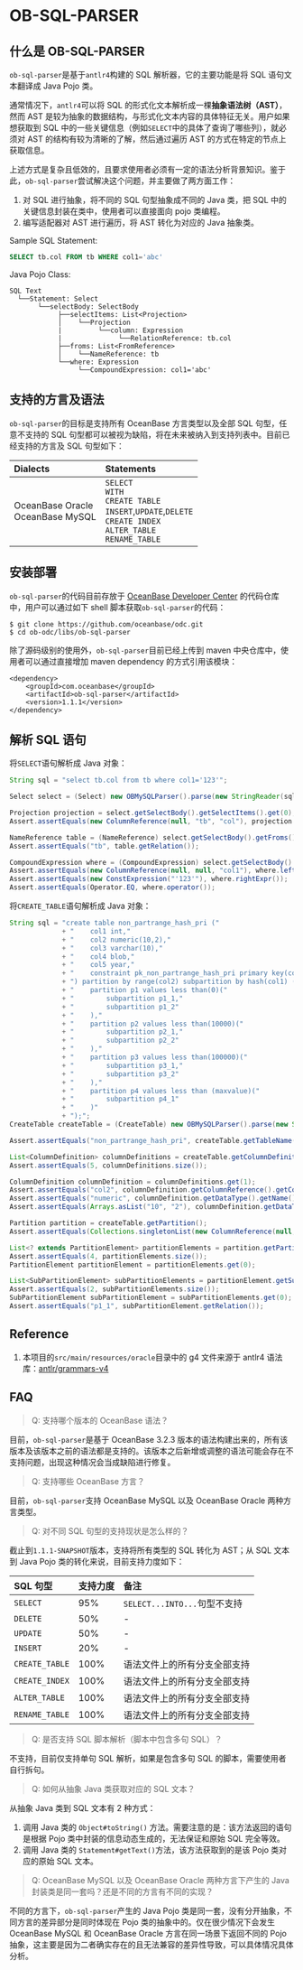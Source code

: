 # OB-SQL-PARSER

## 什么是 OB-SQL-PARSER

`ob-sql-parser`是基于`antlr4`构建的 SQL 解析器，它的主要功能是将 SQL 语句文本翻译成 Java Pojo 类。

通常情况下，`antlr4`可以将 SQL 的形式化文本解析成一棵**抽象语法树（AST）**，然而 AST 是较为抽象的数据结构，与形式化文本内容的具体特征无关。用户如果想获取到 SQL 中的一些关键信息（例如`SELECT`中的具体了查询了哪些列），就必须对 AST 的结构有较为清晰的了解，然后通过遍历 AST 的方式在特定的节点上获取信息。

上述方式是复杂且低效的，且要求使用者必须有一定的语法分析背景知识。鉴于此，`ob-sql-parser`尝试解决这个问题，并主要做了两方面工作：

1. 对 SQL 进行抽象，将不同的 SQL 句型抽象成不同的 Java 类，把 SQL 中的关键信息封装在类中，使用者可以直接面向 pojo 类编程。
2. 编写适配器对 AST 进行遍历，将 AST 转化为对应的 Java 抽象类。

Sample SQL Statement:

```SQL
SELECT tb.col FROM tb WHERE col1='abc'  
```

Java Pojo Class:

```Text
SQL Text
  └──Statement: Select
       └──selectBody: SelectBody
            ├──selectItems: List<Projection>
            │    └──Projection
            |         └──column: Expression
            |              └──RelationReference: tb.col
            ├──froms: List<FromReference>
            │    └──NameReference: tb
            └──where: Expression
                 └──CompoundExpression: col1='abc'
```

## 支持的方言及语法

`ob-sql-parser`的目标是支持所有 OceanBase 方言类型以及全部 SQL 句型，任意不支持的 SQL 句型都可以被视为缺陷，将在未来被纳入到支持列表中。目前已经支持的方言及 SQL 句型如下：

|Dialects|Statements|
| :---- | :---- |
|OceanBase Oracle<br>OceanBase MySQL|`SELECT`<br>`WITH`<br>`CREATE TABLE`<br>`INSERT`,`UPDATE`,`DELETE`<br>`CREATE INDEX`<br>`ALTER_TABLE`<br>`RENAME_TABLE`|

## 安装部署

`ob-sql-parser`的代码目前存放于 [OceanBase Developer Center](https://github.com/oceanbase/odc.git) 的代码仓库中，用户可以通过如下 shell 脚本获取`ob-sql-parser`的代码：

```shell script
$ git clone https://github.com/oceanbase/odc.git
$ cd ob-odc/libs/ob-sql-parser
```

除了源码级别的使用外，`ob-sql-parser`目前已经上传到 maven 中央仓库中，使用者可以通过直接增加 maven dependency 的方式引用该模块：

```
<dependency>
    <groupId>com.oceanbase</groupId>
    <artifactId>ob-sql-parser</artifactId>
    <version>1.1.1</version>
</dependency>
```

## 解析 SQL 语句

将`SELECT`语句解析成 Java 对象：

```Java
String sql = "select tb.col from tb where col1='123'";

Select select = (Select) new OBMySQLParser().parse(new StringReader(sql));

Projection projection = select.getSelectBody().getSelectItems().get(0);
Assert.assertEquals(new ColumnReference(null, "tb", "col"), projection.getColumn());

NameReference table = (NameReference) select.getSelectBody().getFroms().get(0);
Assert.assertEquals("tb", table.getRelation());

CompoundExpression where = (CompoundExpression) select.getSelectBody().getWhere();
Assert.assertEquals(new ColumnReference(null, null, "col1"), where.leftExpr());
Assert.assertEquals(new ConstExpression("'123'"), where.rightExpr());
Assert.assertEquals(Operator.EQ, where.operator());
```

将`CREATE_TABLE`语句解析成 Java 对象：

```Java
String sql = "create table non_partrange_hash_pri ("
             + "    col1 int,"
             + "    col2 numeric(10,2),"
             + "    col3 varchar(10),"
             + "    col4 blob,"
             + "    col5 year,"
             + "    constraint pk_non_partrange_hash_pri primary key(col1,col6)"
             + ") partition by range(col2) subpartition by hash(col1) ("
             + "    partition p1 values less than(0)("
             + "        subpartition p1_1,"
             + "        subpartition p1_2"
             + "    ),"
             + "    partition p2 values less than(10000)("
             + "        subpartition p2_1,"
             + "        subpartition p2_2"
             + "    ),"
             + "    partition p3 values less than(100000)("
             + "        subpartition p3_1,"
             + "        subpartition p3_2"
             + "    ),"
             + "    partition p4 values less than (maxvalue)("
             + "        subpartition p4_1"
             + "    )"
             + ");";
CreateTable createTable = (CreateTable) new OBMySQLParser().parse(new StringReader(sql));

Assert.assertEquals("non_partrange_hash_pri", createTable.getTableName());

List<ColumnDefinition> columnDefinitions = createTable.getColumnDefinitions();
Assert.assertEquals(5, columnDefinitions.size());

ColumnDefinition columnDefinition = columnDefinitions.get(1);
Assert.assertEquals("col2", columnDefinition.getColumnReference().getColumn());
Assert.assertEquals("numeric", columnDefinition.getDataType().getName());
Assert.assertEquals(Arrays.asList("10", "2"), columnDefinition.getDataType().getArguments());

Partition partition = createTable.getPartition();
Assert.assertEquals(Collections.singletonList(new ColumnReference(null, null, "col2")), partition.getPartitionTargets());

List<? extends PartitionElement> partitionElements = partition.getPartitionElements();
Assert.assertEquals(4, partitionElements.size());
PartitionElement partitionElement = partitionElements.get(0);

List<SubPartitionElement> subPartitionElements = partitionElement.getSubPartitionElements();
Assert.assertEquals(2, subPartitionElements.size());
SubPartitionElement subPartitionElement = subPartitionElements.get(0);
Assert.assertEquals("p1_1", subPartitionElement.getRelation());
```

## Reference

1. 本项目的`src/main/resources/oracle`目录中的 g4 文件来源于 antlr4 语法库：[antlr/grammars-v4](https://github.com/antlr/grammars-v4/tree/master/sql/plsql)

## FAQ

> Q: 支持哪个版本的 OceanBase 语法？

目前，`ob-sql-parser`是基于 OceanBase 3.2.3 版本的语法构建出来的，所有该版本及该版本之前的语法都是支持的。该版本之后新增或调整的语法可能会存在不支持问题，出现这种情况会当成缺陷进行修复。

> Q: 支持哪些 OceanBase 方言？

目前，`ob-sql-parser`支持 OceanBase MySQL 以及 OceanBase Oracle 两种方言类型。

> Q: 对不同 SQL 句型的支持现状是怎么样的？

截止到`1.1.1-SNAPSHOT`版本，支持将所有类型的 SQL 转化为 AST；从 SQL 文本到 Java Pojo 类的转化来说，目前支持力度如下：

|SQL 句型|支持力度|备注|
|:----|:----|:----|
|`SELECT`|95%|`SELECT...INTO...`句型不支持|
|`DELETE`|50%|-|
|`UPDATE`|50%|-|
|`INSERT`|20%|-|
|`CREATE_TABLE`|100%|语法文件上的所有分支全部支持|
|`CREATE_INDEX`|100%|语法文件上的所有分支全部支持|
|`ALTER_TABLE`|100%|语法文件上的所有分支全部支持|
|`RENAME_TABLE`|100%|语法文件上的所有分支全部支持|

> Q: 是否支持 SQL 脚本解析（脚本中包含多句 SQL）？

不支持，目前仅支持单句 SQL 解析，如果是包含多句 SQL 的脚本，需要使用者自行拆句。

> Q: 如何从抽象 Java 类获取对应的 SQL 文本？

从抽象 Java 类到 SQL 文本有 2 种方式：

1. 调用 Java 类的 `Object#toString()` 方法。需要注意的是：该方法返回的语句是根据 Pojo 类中封装的信息动态生成的，无法保证和原始 SQL 完全等效。
2. 调用 Java 类的 `Statement#getText()`方法，该方法获取到的是该 Pojo 类对应的原始 SQL 文本。

> Q: OceanBase MySQL 以及 OceanBase Oracle 两种方言下产生的 Java 封装类是同一套吗？还是不同的方言有不同的实现？

不同的方言下，`ob-sql-parser`产生的 Java Pojo 类是同一套，没有分开抽象，不同方言的差异部分是同时体现在 Pojo 类的抽象中的。仅在很少情况下会发生 OceanBase MySQL 和 OceanBase Oracle 方言在同一场景下返回不同的 Pojo 抽象，这主要是因为二者确实存在的且无法兼容的差异性导致，可以具体情况具体分析。